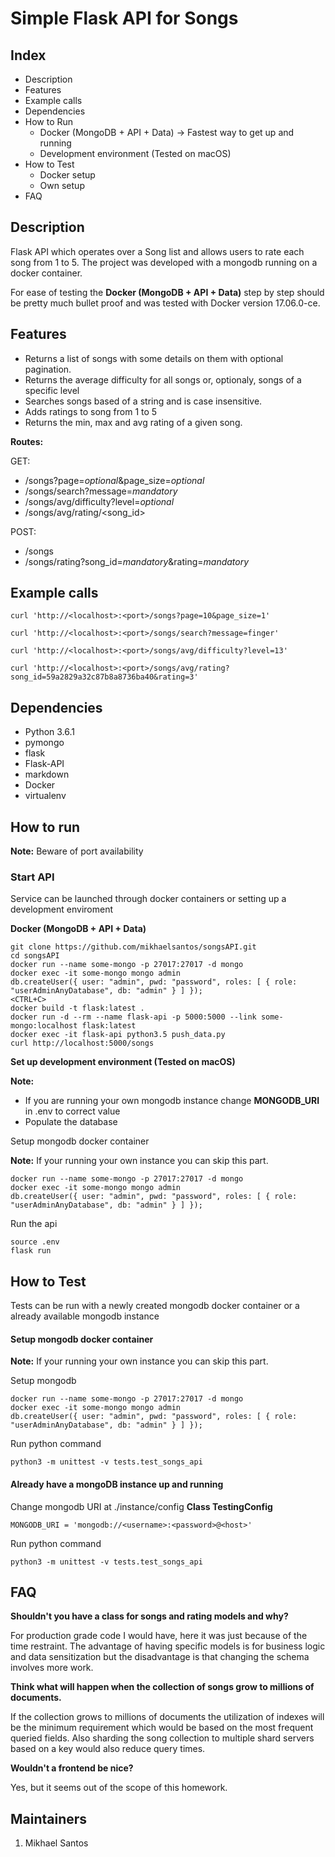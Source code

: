 # Simple Flask API for Songs

## Index

* Description
* Features
* Example calls
* Dependencies
* How to Run
  * Docker (MongoDB + API + Data) -> Fastest way to get up and running
  * Development environment (Tested on macOS)
* How to Test
  * Docker setup
  * Own setup
* FAQ

## Description

Flask API which operates over a Song list and allows users to rate each song from 1 to 5.
The project was developed with a mongodb running on a docker container.

For ease of testing the **Docker (MongoDB + API + Data)** step by step should be pretty much bullet proof and was tested with Docker version 17.06.0-ce.

## Features

* Returns a list of songs with some details on them with optional pagination.
* Returns the average difficulty for all songs or, optionaly, songs of a specific level
* Searches songs based of a string and is case insensitive.
* Adds ratings to song from 1 to 5
* Returns the min, max and avg rating of a given song.

**Routes:**

GET:

* /songs?page=*optional*&page_size=*optional*
* /songs/search?message=*mandatory*
* /songs/avg/difficulty?level=*optional*
* /songs/avg/rating/<song_id>

POST:

* /songs
* /songs/rating?song_id=*mandatory*&rating=*mandatory*

## Example calls

```
curl 'http://<localhost>:<port>/songs?page=10&page_size=1'
```

```
curl 'http://<localhost>:<port>/songs/search?message=finger'
```

```
curl 'http://<localhost>:<port>/songs/avg/difficulty?level=13'
```

```
curl 'http://<localhost>:<port>/songs/avg/rating?song_id=59a2829a32c87b8a8736ba40&rating=3'
```

## Dependencies

* Python 3.6.1
* pymongo
* flask
* Flask-API
* markdown
* Docker
* virtualenv

## How to run

**Note:** Beware of port availability

### Start API

Service can be launched through docker containers or setting up a development enviroment

**Docker (MongoDB + API + Data)**

```
git clone https://github.com/mikhaelsantos/songsAPI.git
cd songsAPI
docker run --name some-mongo -p 27017:27017 -d mongo
docker exec -it some-mongo mongo admin
db.createUser({ user: "admin", pwd: "password", roles: [ { role: "userAdminAnyDatabase", db: "admin" } ] });
<CTRL+C>
docker build -t flask:latest .
docker run -d --rm --name flask-api -p 5000:5000 --link some-mongo:localhost flask:latest
docker exec -it flask-api python3.5 push_data.py
curl http://localhost:5000/songs
```

**Set up development environment (Tested on macOS)**

**Note:**
 * If you are running your own mongodb instance change **MONGODB_URI** in .env to correct value
 * Populate the database

Setup mongodb docker container

**Note:** If your running your own instance you can skip this part.

```
docker run --name some-mongo -p 27017:27017 -d mongo
docker exec -it some-mongo mongo admin
db.createUser({ user: "admin", pwd: "password", roles: [ { role: "userAdminAnyDatabase", db: "admin" } ] });
```
Run the api
```
source .env
flask run
```

## How to Test

Tests can be run with a newly created mongodb docker container or a already available mongodb instance

#### Setup mongodb docker container

**Note:** If your running your own instance you can skip this part.

Setup mongodb

```
docker run --name some-mongo -p 27017:27017 -d mongo
docker exec -it some-mongo mongo admin
db.createUser({ user: "admin", pwd: "password", roles: [ { role: "userAdminAnyDatabase", db: "admin" } ] });
```
Run python command

```
python3 -m unittest -v tests.test_songs_api
```

#### Already have a mongoDB instance up and running

Change mongodb URI at ./instance/config **Class TestingConfig**

```
MONGODB_URI = 'mongodb://<username>:<password>@<host>'
```

Run python command

```
python3 -m unittest -v tests.test_songs_api
```

## FAQ

**Shouldn't you have a class for songs and rating models and why?**

For production grade code I would have, here it was just because of the time restraint.
The advantage of having specific models is for business logic and  data sensitization but the disadvantage is that changing the schema involves more work.

**Think what will happen when the collection of songs grow to millions of documents.**

If the collection grows to millions of documents the utilization of indexes will be the minimum requirement which would be based on the most frequent queried fields.
Also sharding the song collection to multiple shard servers based on a key would also reduce query times.

**Wouldn't a frontend be nice?**

Yes, but it seems out of the scope of this homework.

## Maintainers
1. Mikhael Santos

